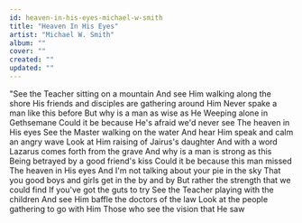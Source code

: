 ```yaml
---
id: heaven-in-his-eyes-michael-w-smith
title: "Heaven In His Eyes"
artist: "Michael W. Smith"
album: ""
cover: ""
created: ""
updated: ""
---
```


"See the Teacher sitting on a mountain
And see Him walking along the shore
His friends and disciples are gathering around Him
Never spake a man like this before
But why is a man as wise as He
Weeping alone in Gethsemane
Could it be because He's afraid we'd never see
The heaven in His eyes
See the Master walking on the water
And hear Him speak and calm an angry wave
Look at Him raising of Jairus's daughter
And with a word Lazarus comes forth from the grave
And why is a man is strong as this
Being betrayed by a good friend's kiss
Could it be because this man missed
The heaven in His eyes
And I'm not talking about your pie in the sky
That you good boys and girls get in the by and by
But rather the strength that we could find
If you've got the guts to try
See the Teacher playing with the children
And see Him baffle the doctors of the law
Look at the people gathering to go with Him
Those who see the vision that He saw